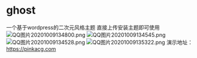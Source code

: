 # ghost
一个基于wordpress的二次元风格主题
直接上传安装主题即可使用
![QQ图片20201009134800.png](https://i.loli.net/2020/10/09/Ru7dqswlhPytiV4.png)
![QQ图片20201009134545.png](https://i.loli.net/2020/10/09/SGMWvmZIljxecaN.png)
![QQ图片20201009134528.png](https://i.loli.net/2020/10/09/JPz28fCXYFDvkM7.png)
![QQ图片20201009135322.png](https://i.loli.net/2020/10/09/W2l5dPAKbDS7zmh.png)
演示地址：https://pinkacg.com
